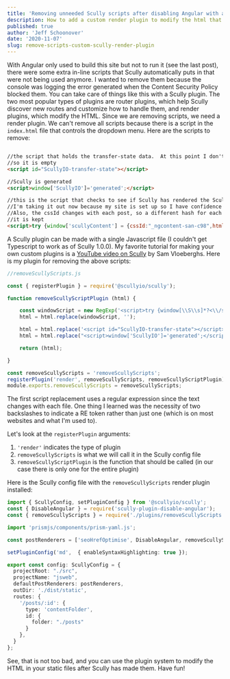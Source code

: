 ```yaml
---
title: 'Removing unneeded Scully scripts after disabling Angular with a custom plugin'
description: How to add a custom render plugin to modify the html that Scully generates 
published: true
author: 'Jeff Schoonover'
date: '2020-11-07'
slug: remove-scripts-custom-scully-render-plugin
---
```


With Angular only used to build this site but not to run it (see the last post), there were some extra in-line scripts that Scully automatically puts in that were not being used anymore.  I wanted to remove them because the console was logging the error generated when the Content Security Policy blocked them.  You can take care of things like this with a Scully plugin.  The two most popular types of plugins are router plugins, which help Scully discover new routes and customize how to handle them, and render plugins, which modify the HTML.  Since we are removing scripts, we need a render plugin.  We can't remove all scripts because there is a script in the `index.html` file that controls the dropdown menu.  Here are the scripts to remove:

```html

//the script that holds the transfer-state data.  At this point I don't have any transfer-state data
//so it is empty
<script id="ScullyIO-transfer-state"></script>

//Scully is generated
<script>window['ScullyIO']='generated';</script>

//this is the script that checks to see if Scully has rendered the Scully Content of a page.  
//I'm taking it out now because my site is set up so I have confidence any new post will be rendered.
//Also, the cssId changes with each post, so a different hash for each post would be required in the CSP if 
//it is kept
<script>try {window['scullyContent'] = {cssId:"_ngcontent-san-c98",html:document.body.innerHTML.split('<!--scullyContent-begin-->')[1].split('<!--scullyContent-end-->')[0]};} catch(e) {console.error('scully could not parse content');}</script>

```

A Scully plugin can be made with a single Javascript file (I couldn't get Typescript to work as of Scully 1.0.0).  My favorite tutorial for making your own custom plugins is a [YouTube video on Scully](https://www.youtube.com/watch?v=f7CfXYMc8Qg&t=2287s) by Sam Vloeberghs.  Here is my plugin for removing the above scripts:

```js
//removeScullyScripts.js

const { registerPlugin } = require('@scullyio/scully');

function removeScullyScriptPlugin (html) {

    const windowScript = new RegExp('<script>try {window[\\S\\s]*?<\\/script>');
    html = html.replace(windowScript, '');

    html = html.replace('<script id="ScullyIO-transfer-state"></script>', '');
    html = html.replace("<script>window['ScullyIO']='generated';</script>", '');

    return (html);

}

const removeScullyScripts = 'removeScullyScripts';
registerPlugin('render', removeScullyScripts, removeScullyScriptPlugin);
module.exports.removeScullyScripts = removeScullyScripts;
```

The first script replacement uses a regular expression since the text changes with each file.  One thing I learned was the necessity of two backslashes to indicate a RE token rather than just one (which is on most websites and what I'm used to).

Let's look at the `registerPlugin` arguments:

1. `'render'` indicates the type of plugin
2. `removeScullyScripts` is what we will call it in the Scully config file
3. `removeScullyScriptPlugin` is the function that should be called (in our case there is only one for the entire plugin)

Here is the Scully config file with the `removeScullyScripts` render plugin installed:

```ts
import { ScullyConfig, setPluginConfig } from '@scullyio/scully';
const { DisableAngular } = require('scully-plugin-disable-angular');
const { removeScullyScripts } = require('./plugins/removeScullyScripts');

import 'prismjs/components/prism-yaml.js';

const postRenderers = ['seoHrefOptimise', DisableAngular, removeScullyScripts];

setPluginConfig('md',  { enableSyntaxHighlighting: true });

export const config: ScullyConfig = {
  projectRoot: "./src",
  projectName: "jsweb",
  defaultPostRenderers: postRenderers,
  outDir: './dist/static',
  routes: {
    '/posts/:id': {
      type: 'contentFolder',
      id: {
        folder: "./posts"
      }
    },
  }
};
```

See, that is not too bad, and you can use the plugin system to modify the HTML in your static files after Scully has made them.  Have fun!
